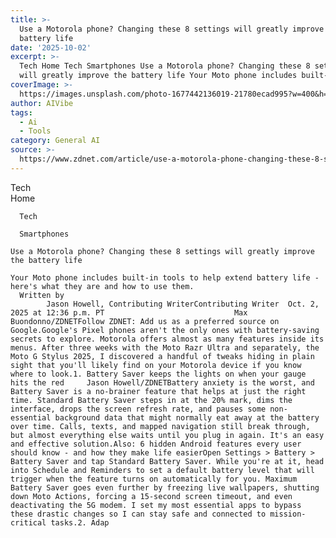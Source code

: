 ```yaml
---
title: >-
  Use a Motorola phone? Changing these 8 settings will greatly improve the
  battery life
date: '2025-10-02'
excerpt: >-
  Tech Home Tech Smartphones Use a Motorola phone? Changing these 8 settings
  will greatly improve the battery life Your Moto phone includes built-in too...
coverImage: >-
  https://images.unsplash.com/photo-1677442136019-21780ecad995?w=400&h=200&fit=crop&auto=format
author: AIVibe
tags:
  - Ai
  - Tools
category: General AI
source: >-
  https://www.zdnet.com/article/use-a-motorola-phone-changing-these-8-settings-will-greatly-improve-the-battery-life/
---
```

Tech      
      Home
    
      Tech
    
      Smartphones
       
    Use a Motorola phone? Changing these 8 settings will greatly improve the battery life
     
    Your Moto phone includes built-in tools to help extend battery life - here's what they are and how to use them.
      Written by 
            Jason Howell, Contributing WriterContributing Writer  Oct. 2, 2025 at 12:36 p.m. PT                             Max Buondonno/ZDNETFollow ZDNET: Add us as a preferred source on Google.Google's Pixel phones aren't the only ones with battery-saving secrets to explore. Motorola offers almost as many features inside its menus. After three weeks with the Moto Razr Ultra and separately, the Moto G Stylus 2025, I discovered a handful of tweaks hiding in plain sight that you'll likely find on your Motorola device if you know where to look.1. Battery Saver keeps the lights on when your gauge hits the red     Jason Howell/ZDNETBattery anxiety is the worst, and Battery Saver is a no-brainer feature that helps at just the right time. Standard Battery Saver steps in at the 20% mark, dims the interface, drops the screen refresh rate, and pauses some non-essential background data that might normally eat away at the battery over time. Calls, texts, and mapped navigation still break through, but almost everything else waits until you plug in again. It's an easy and effective solution.Also: 6 hidden Android features every user should know - and how they make life easierOpen Settings > Battery > Battery Saver and tap Standard Battery Saver. While you're at it, head into Schedule and Reminders to set a default battery level that will trigger when the feature turns on automatically for you. Maximum Battery Saver goes even further by freezing live wallpapers, shutting down Moto Actions, forcing a 15-second screen timeout, and even deactivating the 5G modem. I set my most essential apps to bypass these drastic changes so I can stay safe and connected to mission-critical tasks.2. Adap
